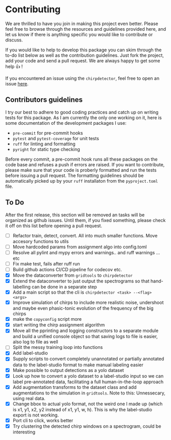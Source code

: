 # Contributing

We are thrilled to have you join in making this project even better. Please feel free to browse through the resources and guidelines provided here, and let us know if there is anything specific you would like to contribute or discuss. 

If you would like to help to develop this package you can skim through the to-do list below as well as the contribution guidelines. Just fork the project, add your code and send a pull request. We are always happy to get some help :thumbsup: !

If you encountered an issue using the `chirpdetector`, feel free to open an issue [here](https://github.com/weygoldt/chirpdetector/issues).

## Contributors guidelines 

I try our best to adhere to good coding practices and catch up on writing tests 
for this package. As I am currently the only one working on it, here is some 
documentation of the development packages I use:

- `pre-commit` for pre-commit hooks
- `pytest` and `pytest-coverage` for unit tests
- `ruff` for linting and formatting 
- `pyright` for static type checking

Before every commit, a pre-commit hook runs all these packages on the code base
and refuses a push if errors are raised. If you want to contribute, please 
make sure that your code is proberly formatted and run the tests before issuing 
a pull request. The formatting guidelines should be automatically picked up by your 
`ruff` installaton from the `pyproject.toml` file.

## To Do 

After the first release, this section will be removed an tasks will be organized
as github issues. Until them, if you fixed something, please check it off on this
list before opening a pull request.

- [ ] Refactor train, detect, convert. All into much smaller functions. Move accesory functions to utils 
- [ ] Move hardcoded params from assignment algo into config.toml
- [ ] Resolve all pylint and mypy errors and warnings.. and ruff warnings ... etc
- [ ] Fix make test, fails after ruff run
- [ ] Build github actions CI/CD pipeline for codecov etc.
- [x] Move the dataconverter from `gridtools` to `chirpdetector`
- [x] Extend the dataconverter to just output the spectrograms so that hand-labelling can be done in a separate step
- [x] Add a main script so that the cli is `chirpdetector <task> --<flag> <args>`
- [x] Improve simulation of chirps to include more realistic noise, undershoot and maybe even phasic-tonic evolution of the frequency of the big chirps
- [x] make the `copyconfig` script more
- [x] start writing the chirp assignment algorithm
- [x] Move all the pprinting and logging constructors to a separate module and build a unified console object so that saving logs to file is easier, also log to file as well
- [ ] Split the messy training loop into functions 
- [x] Add label-studio 
- [x] Supply scripts to convert completely unannotated or partially annotated data to the label-studio format to make manual labeling easier
- [x] Make possible to output detections as a yolo dataset 
- [x] Look up how to convert a yolo dataset to a label-studio input so we can label pre-annotated data, facilitating a full human-in-the-loop approach
- [x] Add augmentation transforms to the dataset class and add augmentations to the simulation in `gridtools`. Note to this: Unnessecary, using real data.
- [x] Change bbox to actual yolo format, not the weird one I made up (which is x1, y1, x2, y2 instead of x1, y1, w, h). This is why the label-studio export is not working.
- [x] Port cli to click, works better
- [x] Try clustering the detected chirp windows on a spectrogram, could be interesting
